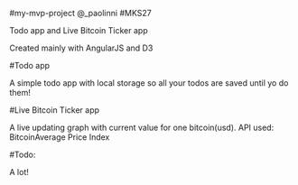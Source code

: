 #my-mvp-project @_paolinni #MKS27

Todo app and Live Bitcoin Ticker app

Created mainly with AngularJS and D3

#Todo app

A simple todo app with local storage so all your todos are saved until yo do them!

#Live Bitcoin Ticker app

A live updating graph with current value for one bitcoin(usd).
API used: BitcoinAverage Price Index

#Todo:

A lot!